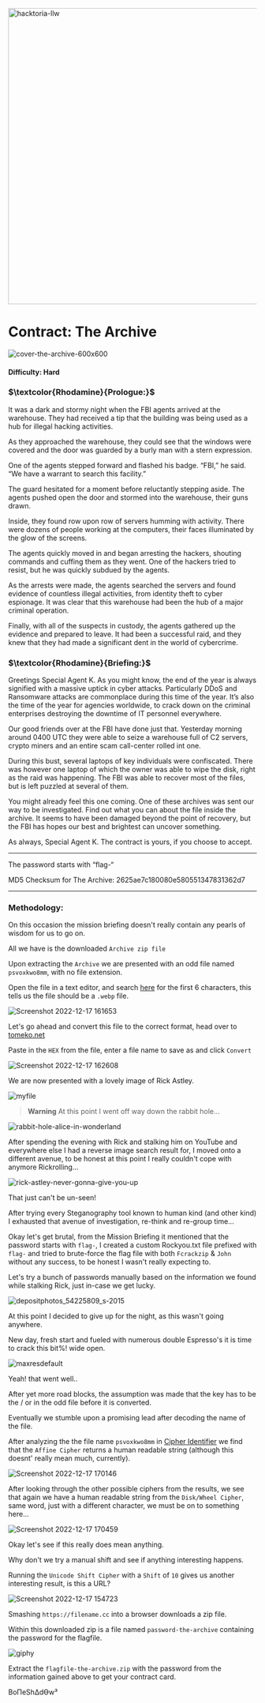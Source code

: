 <img width="600" alt="hacktoria-llw" src="https://user-images.githubusercontent.com/117080369/203552008-2d0e0a07-1815-485b-8f3f-ae7ed7258af8.png">

# Contract: The Archive
![cover-the-archive-600x600](https://user-images.githubusercontent.com/117080369/208250839-09efe280-cb3f-4d20-8057-fa16a9d518ba.png)

#### Difficulty: Hard

### **$\textcolor{Rhodamine}{Prologue:}$**
It was a dark and stormy night when the FBI agents arrived at the warehouse. They had received a tip that the building was being used as a hub for illegal hacking activities.

As they approached the warehouse, they could see that the windows were covered and the door was guarded by a burly man with a stern expression.

One of the agents stepped forward and flashed his badge. “FBI,” he said. “We have a warrant to search this facility.”

The guard hesitated for a moment before reluctantly stepping aside. The agents pushed open the door and stormed into the warehouse, their guns drawn.

Inside, they found row upon row of servers humming with activity. There were dozens of people working at the computers, their faces illuminated by the glow of the screens.

The agents quickly moved in and began arresting the hackers, shouting commands and cuffing them as they went. One of the hackers tried to resist, but he was quickly subdued by the agents.

As the arrests were made, the agents searched the servers and found evidence of countless illegal activities, from identity theft to cyber espionage. It was clear that this warehouse had been the hub of a major criminal operation.

Finally, with all of the suspects in custody, the agents gathered up the evidence and prepared to leave. It had been a successful raid, and they knew that they had made a significant dent in the world of cybercrime.

### $\textcolor{Rhodamine}{Briefing:}$
Greetings Special Agent K. As you might know, the end of the year is always signified with a massive uptick in cyber attacks. Particularly DDoS and Ransomware attacks are commonplace during this time of the year. It’s also the time of the year for agencies worldwide, to crack down on the criminal enterprises destroying the downtime of IT personnel everywhere.

Our good friends over at the FBI have done just that. Yesterday morning around 0400 UTC they were able to seize a warehouse full of C2 servers, crypto miners and an entire scam call-center rolled int one.

During this bust, several laptops of key individuals were confiscated. There was however one laptop of which the owner was able to wipe the disk, right as the raid was happening. The FBI was able to recover most of the files, but is left puzzled at several of them.

You might already feel this one coming. One of these archives was sent our way to be investigated. Find out what you can about the file inside the archive. It seems to have been damaged beyond the point of recovery, but the FBI has hopes our best and brightest can uncover something.

As always, Special Agent K. The contract is yours, if you choose to accept.

---

The password starts with “flag-“

MD5 Checksum for The Archive: 2625ae7c180080e580551347831362d7

---

### Methodology:
On this occasion the mission briefing doesn't really contain any pearls of wisdom for us to go on.

All we have is the downloaded `Archive zip file`

Upon extracting the `Archive` we are presented with an odd file named `psvoxkwo8mm`, with no file extension.

Open the file in a text editor, and search <a href="https://en.wikipedia.org/wiki/List_of_file_signatures">here</a> for the first 6 characters, this tells us the file should be a `.webp` file.

![Screenshot 2022-12-17 161653](https://user-images.githubusercontent.com/117080369/208251348-457958ce-0c9e-43e6-847b-f7ebe61b4871.png)

Let's go ahead and convert this file to the correct format, head over to <a href="https://tomeko.net/online_tools/hex_to_file.php?lang=en">tomeko.net</a>

Paste in the `HEX` from the file, enter a file name to save as and click `Convert`

![Screenshot 2022-12-17 162608](https://user-images.githubusercontent.com/117080369/208251688-9e37e865-dffd-485c-b251-c655fd4c78d8.png)

We are now presented with a lovely image of Rick Astley.

![myfile](https://user-images.githubusercontent.com/117080369/208251756-08552f80-f29d-4a9a-88e3-dbba8326cbe2.png)

> __Warning__ At this point I went off way down the rabbit hole...

![rabbit-hole-alice-in-wonderland](https://user-images.githubusercontent.com/117080369/208251928-f65973f5-9616-468c-9bd9-031340f8d774.gif)

After spending the evening with Rick and stalking him on YouTube and everywhere else I had a reverse image search result for, I moved onto a different avenue, to be honest at this point I really couldn't cope with anymore Rickrolling...

![rick-astley-never-gonna-give-you-up](https://user-images.githubusercontent.com/117080369/208252123-b4b8b0c1-7ac2-4f9a-8aa3-dfe4c62561c6.gif)

That just can't be un-seen!

After trying every Steganography tool known to human kind (and other kind) I exhausted that avenue of investigation, re-think and re-group time...

Okay let's get brutal, from the Mission Briefing it mentioned that the password starts with `flag-`, I created a custom Rockyou.txt file prefixed with `flag-` and tried to brute-force the flag file with both `Fcrackzip` & `John` without any success, to be honest I wasn't really expecting to.

Let's try a bunch of passwords manually based on the information we found while stalking Rick, just in-case we get lucky.

![depositphotos_54225809_s-2015](https://user-images.githubusercontent.com/117080369/208252373-93c61673-49a1-4061-921f-01b5cc67b148.jpg)

At this point I decided to give up for the night, as this wasn't going anywhere.

New day, fresh start and fueled with numerous double Espresso's it is time to crack this bit%! wide open.

![maxresdefault](https://user-images.githubusercontent.com/117080369/208252684-8cba3dc9-ed0a-4680-9272-2855f62eb93e.jpg)

Yeah! that went well..

After yet more road blocks, the assumption was made that the key has to be the / or in the odd file before it is converted.

Eventually we stumble upon a promising lead after decoding the name of the file.

After analyzing the the file name `psvoxkwo8mm` in <a href="https://www.dcode.fr/cipher-identifier">Cipher Identifier</a> we find that the `Affine Cipher` returns a human readable string (although this doesnt' really mean much, currently).

![Screenshot 2022-12-17 170146](https://user-images.githubusercontent.com/117080369/208253161-f0313dc6-9be4-4509-91ff-84981f1a17dc.png)

After looking through the other possible ciphers from the results, we see that again we have a human readable string from the `Disk/Wheel Cipher`, same word, just with a different character, we must be on to something here...

![Screenshot 2022-12-17 170459](https://user-images.githubusercontent.com/117080369/208253155-5326ae0a-4372-46d8-b738-1478052f745c.png)

Okay let's see if this really does mean anything.

Why don't we try a manual shift and see if anything interesting happens.

Running the `Unicode Shift Cipher` with a `Shift` of `10` gives us another interesting result, is this a URL?

![Screenshot 2022-12-17 154723](https://user-images.githubusercontent.com/117080369/208253295-968261c8-607c-49d0-a9a6-63139eb60372.png)

Smashing `https://filename.cc` into a browser downloads a zip file.

Within this downloaded zip is a file named `password-the-archive` containing the password for the flagfile.

![giphy](https://user-images.githubusercontent.com/117080369/208253533-6820b9f6-a3e2-4948-a955-67ccf32a3ac4.gif)

Extract the `flagfile-the-archive.zip` with the password from the information gained above to get your contract card.


BoΠeShΔdϴw³
